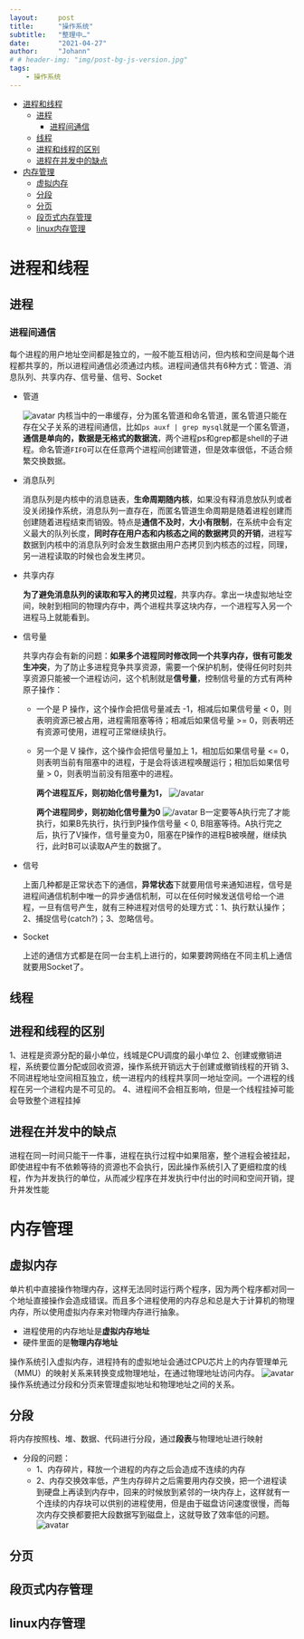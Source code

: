 ```yaml
---
layout:     post
title:      "操作系统"
subtitle:   "整理中…"
date:       "2021-04-27"
author:     "Johann"
# # header-img: "img/post-bg-js-version.jpg"
tags:
    - 操作系统
---
```

- [进程和线程](#进程和线程)
  - [进程](#进程)
    - [进程间通信](#进程间通信)
  - [线程](#线程)
  - [进程和线程的区别](#进程和线程的区别)
  - [进程在并发中的缺点](#进程在并发中的缺点)
- [内存管理](#内存管理)
  - [虚拟内存](#虚拟内存)
  - [分段](#分段)
  - [分页](#分页)
  - [段页式内存管理](#段页式内存管理)
  - [linux内存管理](#linux内存管理)
# 进程和线程
## 进程
### 进程间通信
每个进程的用户地址空间都是独立的，一般不能互相访问，但内核和空间是每个进程都共享的，所以进程间通信必须通过内核。进程间通信共有6种方式：管道、消息队列、共享内存、信号量、信号、Socket
- 管道
  
  ![avatar](/img/pipe.jpg)
  内核当中的一串缓存，分为匿名管道和命名管道，匿名管道只能在存在父子关系的进程间通信，比如`ps auxf | grep mysql`就是一个匿名管道，**通信是单向的，数据是无格式的数据流**，两个进程ps和grep都是shell的子进程。命名管道`FIFO`可以在任意两个进程间创建管道，但是效率很低，不适合频繁交换数据。
- 消息队列
  
  消息队列是内核中的消息链表，**生命周期随内核**，如果没有释消息放队列或者没关闭操作系统，消息队列一直存在，而匿名管道生命周期是随着进程创建而创建随着进程结束而销毁。特点是**通信不及时**，**大小有限制**，在系统中会有定义最大的队列长度，**同时存在用户态和内核态之间的数据拷贝的开销**，进程写数据到内核中的消息队列时会发生数据由用户态拷贝到内核态的过程，同理，另一进程读取的时候也会发生拷贝。
- 共享内存
  
  **为了避免消息队列的读取和写入的拷贝过程**，共享内存。拿出一块虚拟地址空间，映射到相同的物理内存中，两个进程共享这块内存，一个进程写入另一个进程马上就能看到。
- 信号量
  
  共享内存会有新的问题：**如果多个进程同时修改同一个共享内存，很有可能发生冲突**，为了防止多进程竞争共享资源，需要一个保护机制，使得任何时刻共享资源只能被一个进程访问，这个机制就是**信号量**，控制信号量的方式有两种原子操作：
  - 一个是 P 操作，这个操作会把信号量减去 -1，相减后如果信号量 < 0，则表明资源已被占用，进程需阻塞等待；相减后如果信号量 >= 0，则表明还有资源可使用，进程可正常继续执行。
  - 另一个是 V 操作，这个操作会把信号量加上 1，相加后如果信号量 <= 0，则表明当前有阻塞中的进程，于是会将该进程唤醒运行；相加后如果信号量 > 0，则表明当前没有阻塞中的进程。
    
    **两个进程互斥，则初始化信号量为1，**
    ![/avatar](/img/ABhuchi.jpg)
      
      **两个进程同步，则初始化信号量为0**
    ![/avatar](/img/ABsyn.jpg)
    B一定要等A执行完了才能执行，如果B先执行，执行到P操作信号量 < 0, B阻塞等待。A执行完之后，执行了V操作，信号量变为0，阻塞在P操作的进程B被唤醒，继续执行，此时B可以读取A产生的数据了。
- 信号
  
  上面几种都是正常状态下的通信，**异常状态**下就要用信号来通知进程，信号是进程间通信机制中唯一的异步通信机制，可以在任何时候发送信号给一个进程，一旦有信号产生，就有三种进程对信号的处理方式：1、执行默认操作；2、捕捉信号(catch?)；3、忽略信号。
- Socket
  
  上述的通信方式都是在同一台主机上进行的，如果要跨网络在不同主机上通信就要用Socket了。
## 线程

## 进程和线程的区别
1、进程是资源分配的最小单位，线城是CPU调度的最小单位
2、创建或撤销进程，系统要位置分配或回收资源，操作系统开销远大于创建或撤销线程的开销
3、不同进程地址空间相互独立，统一进程内的线程共享同一地址空间。一个进程的线程在另一个进程内是不可见的。
4、进程间不会相互影响，但是一个线程挂掉可能会导致整个进程挂掉

## 进程在并发中的缺点
进程在同一时间只能干一件事，进程在执行过程中如果阻塞，整个进程会被挂起，即使进程中有不依赖等待的资源也不会执行，因此操作系统引入了更细粒度的线程，作为并发执行的单位，从而减少程序在并发执行中付出的时间和空间开销，提升并发性能

# 内存管理

## 虚拟内存
单片机中直接操作物理内存，这样无法同时运行两个程序，因为两个程序都对同一个地址直接操作会造成错误。而且多个进程使用的内存总和总是大于计算机的物理内存，所以使用虚拟内存来对物理内存进行抽象。
  - 进程使用的内存地址是**虚拟内存地址**
  - 硬件里面的是**物理内存地址**

操作系统引入虚拟内存，进程持有的虚拟地址会通过CPU芯片上的内存管理单元（MMU）的映射关系来转换变成物理地址，在通过物理地址访问内存。
![avatar](/img/virtualmem.png)
操作系统通过分段和分页来管理虚拟地址和物理地址之间的关系。
## 分段
将内存按照栈、堆、数据、代码进行分段，通过**段表**与物理地址进行映射
- 分段的问题：
  - 1、内存碎片，释放一个进程的内存之后会造成不连续的内存
  - 2、内存交换效率低，产生内存碎片之后需要用内存交换，把一个进程读到硬盘上再读到内存中，回来的时候放到紧邻的一块内存上，这样就有一个连续的内存块可以供别的进程使用，但是由于磁盘访问速度很慢，而每次内存交换都要把大段数据写到磁盘上，这就导致了效率低的问题。
![avatar](/img/memswap.jpg)

## 分页

## 段页式内存管理
## linux内存管理